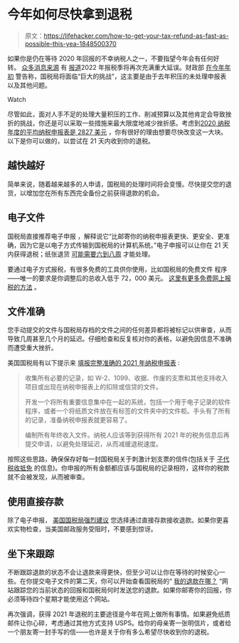 # 今年如何尽快拿到退税

> 原文：<https://lifehacker.com/how-to-get-your-tax-refund-as-fast-as-possible-this-yea-1848500370>

如果你是仍在等待 2020 年回报的不幸纳税人之一，不要指望今年会有任何好转。 [众多消息来源](https://www.washingtonpost.com/business/2022/02/04/tax-season-2022-refund-return-backlog-advice/) 有 [报道](https://www.cbsnews.com/news/tax-refund-when-get-irs-returns-2022-02-04/)2022 年报税季将再次充满重大延误。财政部 [在今年年初](https://www.washingtonpost.com/us-policy/2022/01/10/treasury-irs-filing-season/) 警告称，国税局将面临“巨大的挑战”，这主要是由于去年积压的未处理申报表以及其他问题。

Watch

尽管如此，面对人手不足的处理大量积压的工作、削减预算以及其他肯定会导致挫折的挑战，你还是可以采取一些措施来最大限度地减少挫折感。考虑到[2020 纳税年度的平均纳税申报表是 2827 美元](https://www.bankrate.com/taxes/average-tax-return/) ，你有很好的理由想要尽快改变这一大块。以下是你可以做的，以尝试在 21 天内收到你的退税。

## **越快越好**

简单来说，随着越来越多的人申请，国税局的处理时间将会变慢。尽快提交您的退货，以增加您在所有东西完全备份之前获得退款的机会。

## **电子文件**

国税局直接推荐电子申报 ，解释说它“比邮寄你的纳税申报表更快、更安全、更准确，因为它是以电子方式传输到国税局的计算机系统。”电子申报可以让你在 21 天内获得退税；纸张退货 [可能需要六到八周](https://www.nerdwallet.com/article/taxes/fastest-tax-refund) 才能处理。

要通过电子方式报税，有很多免费的工具供你使用，比如国税局的免费文件 程序——唯一的要求是你调整后的总收入低于 72，000 美元。 [这里有更多免费网上报税的方法](https://lifehacker.com/how-to-file-your-taxes-for-free-1846305828) 。

## **文件准确**

您手动提交的文件与国税局存档的文件之间的任何差异都将被标记以供审查，从而导致几周甚至几个月的延迟。仔细检查和反复核对你的表格，以避免因信息不准确而遭受重大挫折。

美国国税局有以下提示来 [填报完整准确的 2021 年纳税申报表](https://www.irs.gov/about-irs/the-2022-tax-season-has-started-tips-to-help-you-file-an-accurate-return) :

> 收集所有必要的记录，如 W-2、1099、收据、作废的支票和其他支持收入项目或出现在纳税申报表上的扣除或信贷的文件。
> 
> 开发一个将所有重要信息集中在一起的系统，包括一个用于电子记录的软件程序，或者一个将纸质文件放在有标签的文件夹中的文件柜。手头有了所有的记录，准备纳税申报表就更容易了。
> 
> 编制所有年终收入文件。纳税人应该等到获得所有 2021 年的税务信息后再提交申请，以避免处理延迟，从而减缓退税速度。

按照这些思路，确保保存好每一封国税局关于刺激计划支票的信件(包括关于 [子代税收抵免](https://lifehacker.com/what-you-need-to-know-before-you-claim-your-child-tax-c-1848428433) 的信息)。你申报的所有金额都应该与国税局的记录相符，这样你的税款就不会被发现，从而被审查。

## **使用直接存款**

除了电子申报， [美国国税局强烈建议](https://www.cbsnews.com/news/tax-refund-when-get-irs-returns-2022-02-04/) 您选择通过直接存款接收退款。如果你更喜欢实物检查，当美国邮政服务受阻时，不要感到惊讶。

## **坐下来跟踪**

不断跟踪退款的状态不会让退款来得更快，但至少可以让你在等待的时候安心一些。在你提交电子文件的第二天，你可以开始查看国税局的“ [我的退款在哪？](https://www.irs.gov/refunds) “网站跟踪您的当前状态的回报和国税局何时发送您的退款。如果你邮寄你的回报，你必须等待四个星期才能使用这个网站。

再次强调，获得 2021 年退税的主要途径是今年在网上做所有事情。如果避免纸质邮件让你心碎，考虑通过其他方式支持 USPS。给你的母亲寄一张明信片，或者给一个朋友寄一封手写的信——也许是关于你有多么希望尽快收到你的退税。